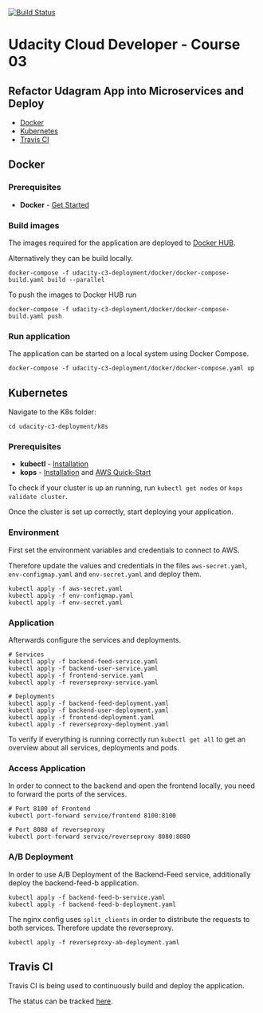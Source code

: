 [![Build Status](https://travis-ci.com/pckhib/udacity-cloud-developer-c3.svg?branch=master)](https://travis-ci.com/pckhib/udacity-cloud-developer-c3)

# Udacity Cloud Developer - Course 03

## Refactor Udagram App into Microservices and Deploy

- [Docker](#Docker)
- [Kubernetes](#Kubernetes)
- [Travis CI](#Travis-CI)


## Docker

### Prerequisites

- **Docker** - [Get Started](https://www.docker.com/get-started)

### Build images
The images required for the application are deployed to [Docker HUB](https://hub.docker.com/u/pckhib).

Alternatively they can be build locally.
```shell
docker-compose -f udacity-c3-deployment/docker/docker-compose-build.yaml build --parallel
```

To push the images to Docker HUB run
```shell
docker-compose -f udacity-c3-deployment/docker/docker-compose-build.yaml push
```

### Run application
The application can be started on a local system using Docker Compose.
```shell
docker-compose -f udacity-c3-deployment/docker/docker-compose.yaml up
```


## Kubernetes
Navigate to the K8s folder:
```shell
cd udacity-c3-deployment/k8s
```

### Prerequisites

- **kubectl** - [Installation](https://kubernetes.io/docs/tasks/tools/install-kubectl/)
- **kops** - [Installation](https://github.com/kubernetes/kops#installing) and [AWS Quick-Start](https://github.com/kubernetes/kops/blob/master/docs/getting_started/aws.md)

To check if your cluster is up an running, run ```kubectl get nodes``` or ```kops validate cluster```.

Once the cluster is set up correctly, start deploying your application.

### Environment
First set the environment variables and credentials to connect to AWS.

Therefore update the values and credentials in the files `aws-secret.yaml`, `env-configmap.yaml` and `env-secret.yaml` and deploy them.

```shell
kubectl apply -f aws-secret.yaml
kubectl apply -f env-configmap.yaml
kubectl apply -f env-secret.yaml
```

### Application
Afterwards configure the services and deployments.

```shell
# Services
kubectl apply -f backend-feed-service.yaml
kubectl apply -f backend-user-service.yaml
kubectl apply -f frontend-service.yaml
kubectl apply -f reverseproxy-service.yaml

# Deployments
kubectl apply -f backend-feed-deployment.yaml
kubectl apply -f backend-user-deployment.yaml
kubectl apply -f frontend-deployment.yaml
kubectl apply -f reverseproxy-deployment.yaml
```

To verify if everything is running correctly run ```kubectl get all``` to get an overview about all services, deployments and pods.

### Access Application
In order to connect to the backend and open the frontend locally, you need to forward the ports of the services.
```shell
# Port 8100 of Frontend
kubectl port-forward service/frontend 8100:8100

# Port 8080 of reverseproxy
kubectl port-forward service/reverseproxy 8080:8080
```

### A/B Deployment
In order to use A/B Deployment of the Backend-Feed service, additionally deploy the backend-feed-b application.
```shell
kubectl apply -f backend-feed-b-service.yaml
kubectl apply -f backend-feed-b-deployment.yaml
```

The nginx config uses `split_clients` in order to distribute the requests to both services. Therefore update the reverseproxy.
```shell
kubectl apply -f reverseproxy-ab-deployment.yaml
```

## Travis CI
Travis CI is being used to continuously build and deploy the application.

The status can be tracked [here](https://travis-ci.com/pckhib/udacity-cloud-developer-c3).